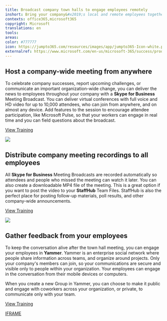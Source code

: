 ```yaml
---
title: Broadcast company town halls to engage employees remotely
inshort: Bring your company&#x2019;s local and remote employees together for a &quot;town hall&quot; meeting to engage employees at every level.
contexts: office365,microsoft365
copyright: Microsoft
translations: en
tools: 
areas: 
color: #777777
icon: https://jumpto365.com/resources/images/app/jumpto365-Icon-white.png
externalref: https://www.microsoft.com/en-us/microsoft-365/success/productivitylibrary/broadcast-company-town-halls-to-engage-employees-remotely
---
```


## Host a company-wide meeting from anywhere

To celebrate company successes, report upcoming challenges, or communicate an important organization-wide change, you can deliver the news to employees throughout your company with a **Skype for Business** Meeting Broadcast. You can deliver virtual conferences with full voice and HD video for up to 10,000 attendees, who can join from anywhere, and on almost any device. Add features to the session to encourage attendee participation, like Microsoft Pulse, so that your workers can engage in real time and you can field questions about the broadcast.

[View Training](https://support.office.com/article/Manage-a-Skype-Meeting-Broadcast-event-c7b98cbe-d168-4cf4-b87f-867707b25811)

![](http://img-prod-cms-rt-microsoft-com.akamaized.net/cms/api/am/imageFileData/RE1N10s?ver=56c2)

## Distribute company meeting recordings to all employees

All **Skype for Business** Meeting Broadcasts are recorded automatically so attendees and people who missed the meeting can watch it later. You can also create a downloadable MP4 file of the meeting. This is a great option if you want to post the video to your **StaffHub** Team Files. StaffHub is also the perfect place for posting follow-up materials, poll results, and other company-wide announcements.

[View Training](https://support.office.com/article/Record-and-post-a-Skype-Meeting-Broadcast-8fa897c7-9253-4737-8f77-94f206f25dee)

![](http://img-prod-cms-rt-microsoft-com.akamaized.net/cms/api/am/imageFileData/RE1MPvA?ver=57b7)

## Gather feedback from your employees

To keep the conversation alive after the town hall meeting, you can engage your employees in **Yammer**. Yammer is an enterprise social network where people share information across teams, and organize around projects. Only your company's members can join, so your communications are secure and visible only to people within your organization. Your employees can engage in the conversation from their mobile devices or computers.

When you create a new Group in Yammer, you can choose to make it public and engage with coworkers across your organization, or private, to communicate only with your team.

[View Training](https://support.office.com/article/Say-hello-to-Yammer-02AC514E-CF1D-4060-9CDE-6038CA812EDE)

[IFRAME](https://www.microsoft.com/en-us/videoplayer/embed/RE1TZqJ)

